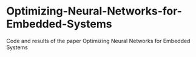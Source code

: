 # Optimizing-Neural-Networks-for-Embedded-Systems
Code and results of the paper Optimizing Neural Networks for Embedded Systems
